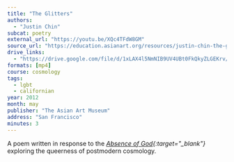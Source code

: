 ```yaml
---
title: "The Glitters"
authors:
  - "Justin Chin"
subcat: poetry
external_url: "https://youtu.be/XQc4TFdW8GM"
source_url: "https://education.asianart.org/resources/justin-chin-the-glitters/"
drive_links:
  - "https://drive.google.com/file/d/1xLAX4l5NmNIB9UV4UBt0FkQkyZLGEKrv/view?usp=drivesdk"
formats: [mp4]
course: cosmology
tags:
  - lgbt
  - californian
year: 2012
month: may
publisher: "The Asian Art Museum"
address: "San Francisco"
minutes: 3
---
```


A poem written in response to the *[Absence of God](https://whitecube.com/exhibitions/exhibition/raqib_shaw_hoxton_square_2009){:target="_blank"}* exploring the queerness of postmodern cosmology.
